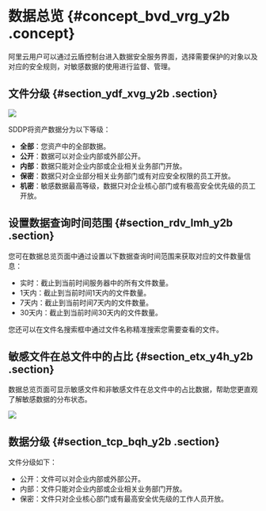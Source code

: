 # 数据总览 {#concept_bvd_vrg_y2b .concept}

阿里云用户可以通过云盾控制台进入数据安全服务界面，选择需要保护的对象以及对应的安全规则，对敏感数据的使用进行监督、管理。

## 文件分级 {#section_ydf_xvg_y2b .section}

![](http://static-aliyun-doc.oss-cn-hangzhou.aliyuncs.com/assets/img/18757/153562880510461_zh-CN.png)

SDDP将资产数据分为以下等级：

-   **全部**：您资产中的全部数据。
-   **公开**：数据可以对企业内部或外部公开。
-   **内部**：数据只能对企业内部或企业相关业务部门开放。
-   **保密**：数据只对企业部分相关业务部门或有对应安全权限的员工开放。
-   **机密**：敏感数据最高等级，数据只对企业核心部门或有极高安全优先级的员工开放。

## 设置数据查询时间范围 {#section_rdv_lmh_y2b .section}

您可在数据总览页面中通过设置以下数据查询时间范围来获取对应的文件数量信息：

-   实时：截止到当前时间服务器中的所有文件数量。
-   1天内：截止到当前时间1天内的文件数量。
-   7天内：截止到当前时间7天内的文件数量。
-   30天内：截止到当前时间30天内的文件数量。

您还可以在文件名搜索框中通过文件名称精准搜索您需要查看的文件。

## 敏感文件在总文件中的占比 {#section_etx_y4h_y2b .section}

数据总览页面可显示敏感文件和非敏感文件在总文件中的占比数据，帮助您更直观了解敏感数据的分布状态。

![](http://static-aliyun-doc.oss-cn-hangzhou.aliyuncs.com/assets/img/18757/153562880510462_zh-CN.png)

## 数据分级 {#section_tcp_bqh_y2b .section}

文件分级如下：

-   公开：文件可以对企业内部或外部公开。
-   内部：文件只能对企业内部或企业相关业务部门开放。
-   保密：文件只对企业核心部门或有最高安全优先级的工作人员开放。

